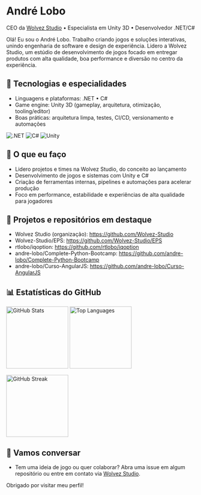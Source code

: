 # André Lobo

CEO da [Wolvez Studio](https://github.com/Wolvez-Studio) • Especialista em Unity 3D • Desenvolvedor .NET/C#

Olá! Eu sou o André Lobo. Trabalho criando jogos e soluções interativas, unindo engenharia de software e design de experiência. Lidero a Wolvez Studio, um estúdio de desenvolvimento de jogos focado em entregar produtos com alta qualidade, boa performance e diversão no centro da experiência.

## 🧰 Tecnologias e especialidades
- Linguagens e plataformas: .NET • C#
- Game engine: Unity 3D (gameplay, arquitetura, otimização, tooling/editor)
- Boas práticas: arquitetura limpa, testes, CI/CD, versionamento e automações

<p>
  <img alt=".NET" src="https://img.shields.io/badge/.NET-512BD4?style=for-the-badge&logo=dotnet&logoColor=white">
  <img alt="C#" src="https://img.shields.io/badge/C%23-239120?style=for-the-badge&logo=csharp&logoColor=white">
  <img alt="Unity" src="https://img.shields.io/badge/Unity-100000?style=for-the-badge&logo=unity&logoColor=white">
</p>

## 🚀 O que eu faço
- Lidero projetos e times na Wolvez Studio, do conceito ao lançamento
- Desenvolvimento de jogos e sistemas com Unity e C#
- Criação de ferramentas internas, pipelines e automações para acelerar produção
- Foco em performance, estabilidade e experiências de alta qualidade para jogadores

## 🧩 Projetos e repositórios em destaque
- Wolvez Studio (organização): https://github.com/Wolvez-Studio
- Wolvez-Studio/EPS: https://github.com/Wolvez-Studio/EPS
- rtlobo/iqoption: https://github.com/rtlobo/iqoption
- andre-lobo/Complete-Python-Bootcamp: https://github.com/andre-lobo/Complete-Python-Bootcamp
- andre-lobo/Curso-AngularJS: https://github.com/andre-lobo/Curso-AngularJS

## 📊 Estatísticas do GitHub
<p>
  <img src="https://github-readme-stats.vercel.app/api?username=andre-lobo&show_icons=true&theme=transparent" alt="GitHub Stats" height="165" />
  <img src="https://github-readme-stats.vercel.app/api/top-langs/?username=andre-lobo&layout=compact&theme=transparent" alt="Top Languages" height="165" />
</p>
<p>
  <img src="https://streak-stats.demolab.com?user=andre-lobo&theme=transparent" alt="GitHub Streak" height="165" />
</p>

## 🤝 Vamos conversar
- Tem uma ideia de jogo ou quer colaborar? Abra uma issue em algum repositório ou entre em contato via [Wolvez Studio](https://github.com/Wolvez-Studio).

Obrigado por visitar meu perfil!
